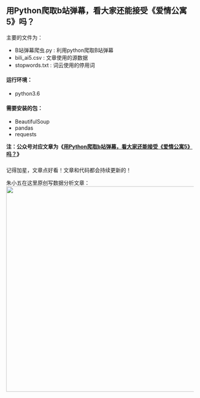 ## 用Python爬取b站弹幕，看大家还能接受《爱情公寓5》吗？

主要的文件为：
- B站弹幕爬虫.py : 利用python爬取B站弹幕
- bili_ai5.csv : 文章使用的源数据
- stopwords.txt : 词云使用的停用词


#### 运行环境：
- python3.6

#### 需要安装的包：
- BeautifulSoup
- pandas
- requests


**注：公众号对应文章为《[用Python爬取b站弹幕，看大家还能接受《爱情公寓5》吗？](http://mp.weixin.qq.com/s?__biz=Mzg5NDE3Nzc5Mw==&mid=100000290&idx=1&sn=65209a821e27d1e22b223f203a2d440c&chksm=4022c54c77554c5a977c73677e1a769b23ac4050a7df5f1608a7485d6b93cccca32a40dd1728#rd)》**

### 
记得加星，文章点好看！文章和代码都会持续更新的！


朱小五在这里原创写数据分析文章：
<img src="https://github.com/zpw1995/aotodata/blob/master/wanshuju.jpg" width="550" />